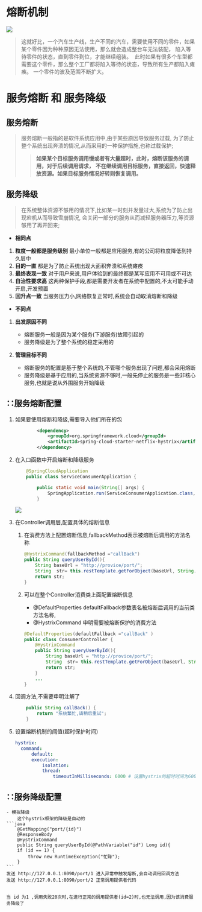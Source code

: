 # 熔断机制
![](http://assets.processon.com/chart_image/5c179fa3e4b05e0d06338764.png?_=1545061545060)


> 这就好比，一个汽车生产线，生产不同的汽车，需要使用不同的零件，如果某个零件因为种种原因无法使用，那么就会造成整台车无法装配，
> 陷入等待零件的状态，直到零件到位，才能继续组装。  
> 此时如果有很多个车型都需要这个零件，那么整个工厂都将陷入等待的状态，导致所有生产都陷入瘫痪。
> 一个零件的波及范围不断扩大。 


# 服务熔断 和 服务降级
## 服务熔断
> 服务熔断一般指的是软件系统应用中,由于某些原因导致服务过载,
> 为了防止整个系统出现奔溃的情况,从而采用的一种保护措施,也称过载保护;
>> **如果某个目标服务调用慢或者有大量超时，此时，熔断该服务的调用，对于后续调用请求，**
>> **不在继续调用目标服务，直接返回，快速释放资源。如果目标服务情况好转则恢复调用。**
>
## 服务降级
> 在系统整体资源不够用的情况下,比如某一时刻并发量过大,系统为了防止出现宕机从而导致雪崩情况,
> 会关闭一部分的服务从而减轻服务器压力,等资源够用了再开回来;


- **相同点**
1. **粒度一般都是服务级别** 最小单位一般都是应用服务,有的公司将粒度降低到持久层中
2. **目的一直** 都是为了防止系统出现大面积奔溃和系统瘫痪
3. **最终表现一致** 对于用户来说,用户体验到的最终都是某写应用不可用或不可达
4. **自治性要求高** 这两种保护手段,都是需要开发者在系统中配置的,不太可能手动开启,开发预置
5. **回升点一致** 当服务压力小,网络恢复正常时,系统会自动取消熔断和降级

- **不同点**
1. **出发原因不同**
    - 熔断服务一般是因为某个服务(下游服务)故障引起的
    - 服务降级是为了整个系统的稳定采用的

2. **管理目标不同**
    - 熔断服务的配置是基于整个系统的,不管哪个服务出现了问题,都会采用熔断
    - 服务降级是基于应用的,当系统资源不够时,一般先停止的服务是一些非核心服务,也就是说从外围服务开始降级




## ∷服务熔断配置
1. 如果要使用熔断和降级,需要导入他们所在的包
    ```xml
            <dependency>
                <groupId>org.springframework.cloud</groupId>
                <artifactId>spring-cloud-starter-netflix-hystrix</artifactId>
            </dependency>
    ```

2. 在入口函数中开启熔断和降级服务
    ```java
        @SpringCloudApplication
        public class ServiceConsumerApplication {

            public static void main(String[] args) {
                SpringApplication.run(ServiceConsumerApplication.class, args);
            }
    ```
    ![](https://s1.ax1x.com/2018/12/18/FBmwJP.jpg)



3. 在Controller调用层,配置具体的熔断信息
    1. 在消费方法上配置熔断信息,fallbackMethod表示被熔断后调用的方法名称
        ```java
        @HystrixCommand(fallbackMethod ="callBack")
        public String queryUserById(){
            String baseUrl = "http://provice/port/";
            String  str= this.restTemplate.getForObject(baseUrl, String.class);
            return str;
        }
        ```

    2. 可以在整个Controller消费类上面配置熔断信息
        - @DefaultProperties defaultFallback参数表名被熔断后调用的当前类方法名称,
        - @HystrixCommand 申明需要被熔断保护的消费方法

        ```java
        @DefaultProperties(defaultFallback ="callBack" )
        public class ConsumerController {
            @HystrixCommand
            public String queryUserById(){
                String baseUrl = "http://provice/port/";
                String  str= this.restTemplate.getForObject(baseUrl, String.class);
                return str;
            }
            ...
        }
        ```


4. 回调方法,不需要申明注解了
    ```java
        public String callBack() {
            return "系统繁忙,请稍后重试";
        }
    ```


5. 设置熔断机制的阈值(超时保护时间)
    ```yaml
    hystrix:
      command:
          default:
          execution:
              isolation:
              thread:
                  timeoutInMilliseconds: 6000 # 设置hystrix的超时时间为6000ms
    ```

## ∷服务降级配置
    - 模拟降级
        这个hystrix框架的降级是自动的
    ```java
        @GetMapping("port/{id}")
        @ResponseBody
        @HystrixCommand
        public String queryUserById(@PathVariable("id") Long id){
        if (id == 1) {
            throw new RuntimeException("忙碌");
        }
    ```
    发送 http://127.0.0.1:8090/port/1 进入异常中触发熔断,会自动调用回调方法
    发送 http://127.0.0.1:8090/port/2 正常调用提供者代码


    当 id 为1 ,调用失败20次时,在进行正常的调用提供者(id=2)时,也无法调用,因为该消费服务降级了